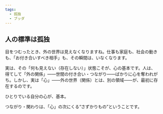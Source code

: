 ```yaml
---
tags:
  - 孤独
  - ブッダ
---
```

## 人の標準は孤独 
目をつむったとき、外の世界は見えなくなりますね。仕事も家庭も、社会の動きも、「お付き合いすべき相手」も、その瞬間は、いなくなります。

実は、その「何も見えない（存在しない）」状態こそが、心の基本です。人は、得てして「外の関係」――世間の付き合い・つながり――ばかりに心を奪われがち。しかし、実は「心」――外の世界（関係）とは、別の領域――が、最初に存在するのです。

ひとりでいる自分の心が、基本。

つながり・関わりは、「心」の次にくる“さずかりもの”ということです。

